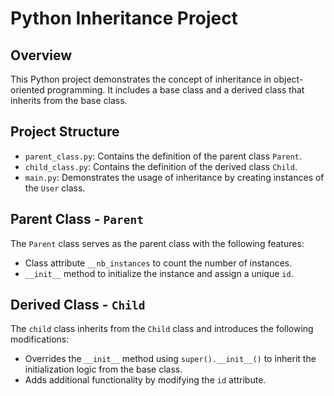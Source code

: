 # Python Inheritance Project

## Overview

This Python project demonstrates the concept of inheritance in object-oriented programming.
It includes a base class and a derived class that inherits from the base class.

## Project Structure

- `parent_class.py`: Contains the definition of the parent class `Parent`.
- `child_class.py`: Contains the definition of the derived class `Child`.
- `main.py`: Demonstrates the usage of inheritance by creating instances of the `User` class.

## Parent Class - `Parent`

The `Parent` class serves as the parent class with the following features:
- Class attribute `__nb_instances` to count the number of instances.
- `__init__` method to initialize the instance and assign a unique `id`.

## Derived Class - `Child`

The `child` class inherits from the `Child` class and introduces the following modifications:
- Overrides the `__init__` method using `super().__init__()` to inherit the initialization logic from the base class.
- Adds additional functionality by modifying the `id` attribute.
